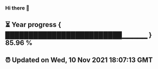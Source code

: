 ### Hi there 👋
⏳ Year progress { █████████████████████████▁▁▁▁▁ } 85.96 %
---
⏰ Updated on Wed, 10 Nov 2021 18:07:13 GMT
---
